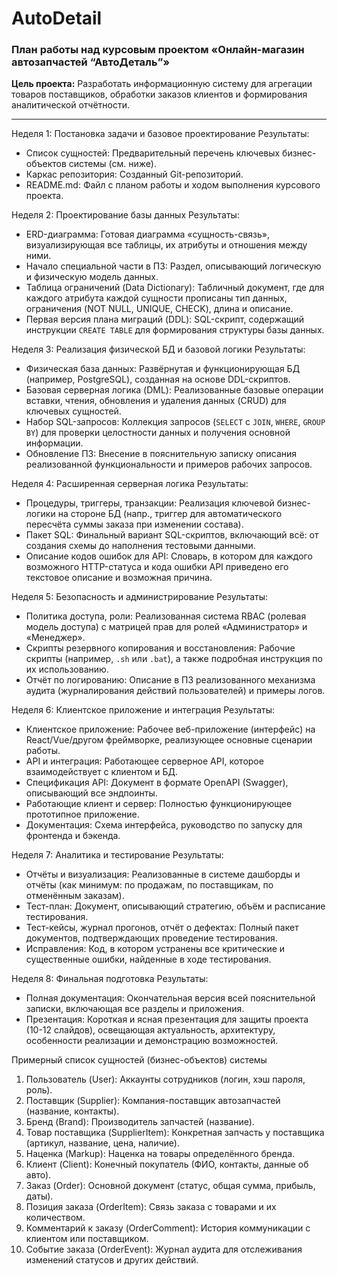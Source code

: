 # AutoDetail
### **План работы над курсовым проектом «Онлайн-магазин автозапчастей “АвтоДеталь”»**

**Цель проекта:** Разработать информационную систему для агрегации товаров поставщиков, обработки заказов клиентов и формирования аналитической отчётности.

---

Неделя 1: Постановка задачи и базовое проектирование
Результаты:
-   Список сущностей: Предварительный перечень ключевых бизнес-объектов системы (см. ниже).
-   Каркас репозитория: Созданный Git-репозиторий.
-   README.md: Файл с планом работы и ходом выполнения курсового проекта.

Неделя 2: Проектирование базы данных
Результаты:
-   ERD-диаграмма: Готовая диаграмма «сущность-связь», визуализирующая все таблицы, их атрибуты и отношения между ними.
-   Начало специальной части в ПЗ: Раздел, описывающий логическую и физическую модель данных.
-   Таблица ограничений (Data Dictionary): Табличный документ, где для каждого атрибута каждой сущности прописаны тип данных, ограничения (NOT NULL, UNIQUE, CHECK), длина и описание.
-   Первая версия плана миграций (DDL): SQL-скрипт, содержащий инструкции `CREATE TABLE` для формирования структуры базы данных.

Неделя 3: Реализация физической БД и базовой логики
Результаты:
-   Физическая база данных: Развёрнутая и функционирующая БД (например, PostgreSQL), созданная на основе DDL-скриптов.
-   Базовая серверная логика (DML): Реализованные базовые операции вставки, чтения, обновления и удаления данных (CRUD) для ключевых сущностей.
-   Набор SQL-запросов: Коллекция запросов (`SELECT` с `JOIN`, `WHERE`, `GROUP BY`) для проверки целостности данных и получения основной информации.
-   Обновление ПЗ: Внесение в пояснительную записку описания реализованной функциональности и примеров рабочих запросов.

Неделя 4: Расширенная серверная логика
Результаты:
-   Процедуры, триггеры, транзакции: Реализация ключевой бизнес-логики на стороне БД (напр., триггер для автоматического пересчёта суммы заказа при изменении состава).
-   Пакет SQL: Финальный вариант SQL-скриптов, включающий всё: от создания схемы до наполнения тестовыми данными.
-   Описание кодов ошибок для API: Словарь, в котором для каждого возможного HTTP-статуса и кода ошибки API приведено его текстовое описание и возможная причина.

Неделя 5: Безопасность и администрирование
Результаты:
-   Политика доступа, роли: Реализованная система RBAC (ролевая модель доступа) с матрицей прав для ролей «Администратор» и «Менеджер».
-   Скрипты резервного копирования и восстановления: Рабочие скрипты (например, `.sh` или `.bat`), а также подробная инструкция по их использованию.
-   Отчёт по логированию: Описание в ПЗ реализованного механизма аудита (журналирования действий пользователей) и примеры логов.

Неделя 6: Клиентское приложение и интеграция
Результаты:
-   Клиентское приложение: Рабочее веб-приложение (интерфейс) на React/Vue/другом фреймворке, реализующее основные сценарии работы.
-   API и интеграция: Работающее серверное API, которое взаимодействует с клиентом и БД.
-   Спецификация API: Документ в формате OpenAPI (Swagger), описывающий все эндпоинты.
-   Работающие клиент и сервер: Полностью функционирующее прототипное приложение.
-   Документация: Схема интерфейса, руководство по запуску для фронтенда и бэкенда.

Неделя 7: Аналитика и тестирование
Результаты:
-   Отчёты и визуализация: Реализованные в системе дашборды и отчёты (как минимум: по продажам, по поставщикам, по отменённым заказам).
-   Тест-план: Документ, описывающий стратегию, объём и расписание тестирования.
-   Тест-кейсы, журнал прогонов, отчёт о дефектах: Полный пакет документов, подтверждающих проведение тестирования.
-   Исправления: Код, в котором устранены все критические и существенные ошибки, найденные в ходе тестирования.

Неделя 8: Финальная подготовка
Результаты:
-   Полная документация: Окончательная версия всей пояснительной записки, включающая все разделы и приложения.
-   Презентация: Короткая и ясная презентация для защиты проекта (10-12 слайдов), освещающая актуальность, архитектуру, особенности реализации и демонстрацию возможностей.

Примерный список сущностей (бизнес-объектов) системы

1.  Пользователь (User): Аккаунты сотрудников (логин, хэш пароля, роль).
2.  Поставщик (Supplier): Компания-поставщик автозапчастей (название, контакты).
3.  Бренд (Brand): Производитель запчастей (название).
4.  Товар поставщика (SupplierItem): Конкретная запчасть у поставщика (артикул, название, цена, наличие).
5.  Наценка (Markup): Наценка на товары определённого бренда.
6.  Клиент (Client): Конечный покупатель (ФИО, контакты, данные об авто).
7.  Заказ (Order): Основной документ (статус, общая сумма, прибыль, даты).
8.  Позиция заказа (OrderItem): Связь заказа с товарами и их количеством.
9.  Комментарий к заказу (OrderComment): История коммуникации с клиентом или поставщиком.
10. Событие заказа (OrderEvent): Журнал аудита для отслеживания изменений статусов и других действий.

    
